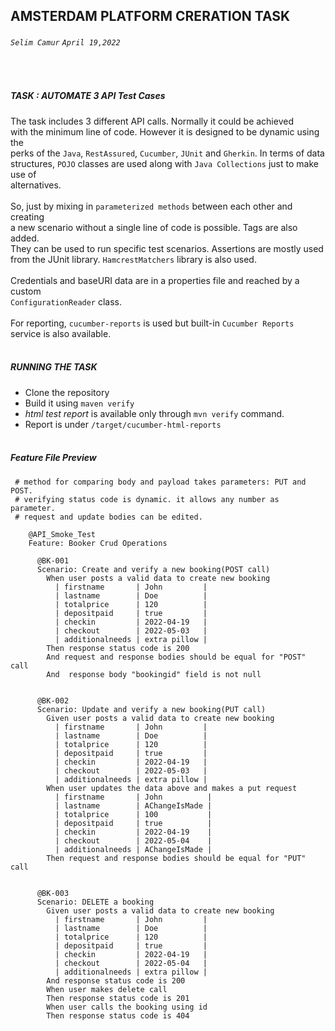 AMSTERDAM PLATFORM CRERATION TASK
----------
######  ``Selim Camur``   ``April 19,2022``
<br/>



##### _TASK : AUTOMATE 3 API Test Cases_

The task includes 3 different API calls. Normally it could be achieved<br/>
with the minimum line of code. However it is designed to be dynamic using the<br/> 
perks of the ``Java``, ``RestAssured``, ``Cucumber``, ``JUnit`` and ``Gherkin``. In terms of data<br/> 
structures, ``POJO`` classes are used along with ``Java Collections`` just to make use of<br/>
alternatives.<br/><br/> 
So, just by mixing in ``parameterized methods`` between each other and creating<br/> 
 a new scenario without a single line of code is possible. Tags are also added.<br/> 
 They can be used to run specific test scenarios. Assertions are mostly used<br/>
from the JUnit library. ``HamcrestMatchers`` library is
also used.<br/><br/>
Credentials and baseURI data are in a properties file and reached by a custom<br/>
``ConfigurationReader`` class.<br/><br/>
For reporting, ``cucumber-reports`` is used but built-in ``Cucumber Reports``<br/>
service is also available.<br/><br/>


##### _RUNNING THE TASK_
* Clone the repository
* Build it using ``maven verify``
* _html test report_ is available only through `mvn verify` command.<br/>
* Report is under ``/target/cucumber-html-reports``<br/><br/>

##### _Feature File Preview_
```gherkin
 # method for comparing body and payload takes parameters: PUT and POST.
 # verifying status code is dynamic. it allows any number as parameter.
 # request and update bodies can be edited.

    @API_Smoke_Test
    Feature: Booker Crud Operations
    
      @BK-001
      Scenario: Create and verify a new booking(POST call)
        When user posts a valid data to create new booking
          | firstname       | John         |
          | lastname        | Doe          |
          | totalprice      | 120          |
          | depositpaid     | true         |
          | checkin         | 2022-04-19   |
          | checkout        | 2022-05-03   |
          | additionalneeds | extra pillow |
        Then response status code is 200
        And request and response bodies should be equal for "POST" call
        And  response body "bookingid" field is not null
    
    
      @BK-002
      Scenario: Update and verify a new booking(PUT call)
        Given user posts a valid data to create new booking
          | firstname       | John         |
          | lastname        | Doe          |
          | totalprice      | 120          |
          | depositpaid     | true         |
          | checkin         | 2022-04-19   |
          | checkout        | 2022-05-03   |
          | additionalneeds | extra pillow |
        When user updates the data above and makes a put request
          | firstname       | John          |
          | lastname        | AChangeIsMade |
          | totalprice      | 100           |
          | depositpaid     | true          |
          | checkin         | 2022-04-19    |
          | checkout        | 2022-05-04    |
          | additionalneeds | AChangeIsMade |
        Then request and response bodies should be equal for "PUT" call
    
    
      @BK-003
      Scenario: DELETE a booking
        Given user posts a valid data to create new booking
          | firstname       | John         |
          | lastname        | Doe          |
          | totalprice      | 120          |
          | depositpaid     | true         |
          | checkin         | 2022-04-19   |
          | checkout        | 2022-05-04   |
          | additionalneeds | extra pillow |
        And response status code is 200
        When user makes delete call
        Then response status code is 201
        When user calls the booking using id
        Then response status code is 404
    
    
```          

